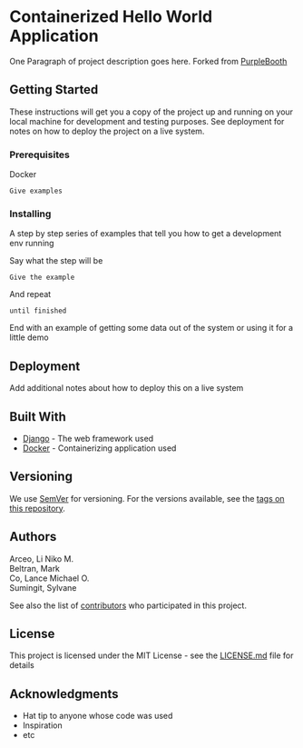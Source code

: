 # Containerized Hello World Application

One Paragraph of project description goes here. Forked from [PurpleBooth](https://gist.github.com/PurpleBooth/109311bb0361f32d87a2)

## Getting Started

These instructions will get you a copy of the project up and running on your local machine for development and testing purposes. See deployment for notes on how to deploy the project on a live system.

### Prerequisites

Docker

```
Give examples
```

### Installing

A step by step series of examples that tell you how to get a development env running

Say what the step will be

```
Give the example
```

And repeat

```
until finished
```

End with an example of getting some data out of the system or using it for a little demo

## Deployment

Add additional notes about how to deploy this on a live system

## Built With

* [Django](https://docs.djangoproject.com/en/3.2/) - The web framework used
* [Docker](https://docs.docker.com/) - Containerizing application used

## Versioning

We use [SemVer](http://semver.org/) for versioning. For the versions available, see the [tags on this repository](https://github.com/your/project/tags). 

## Authors
Arceo, Li Niko M.\
Beltran, Mark\
Co, Lance Michael O.\
Sumingit, Sylvane

See also the list of [contributors](https://github.com/your/project/contributors) who participated in this project.

## License

This project is licensed under the MIT License - see the [LICENSE.md](LICENSE.md) file for details

## Acknowledgments

* Hat tip to anyone whose code was used
* Inspiration
* etc
